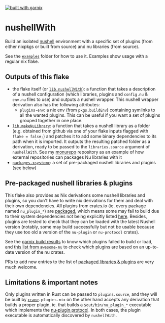 [![built with garnix](https://img.shields.io/endpoint.svg?url=https%3A%2F%2Fgarnix.io%2Fapi%2Fbadges%2FYPares%2FnushellWith%3Fbranch%3Dmaster)](https://garnix.io/repo/YPares/nushellWith)

# nushellWith

Build an isolated [nushell](https://www.nushell.sh/) environment with a
specific set of plugins (from either nixpkgs or built from source) and nu
libraries (from source).

See the [`examples`](./examples) folder for how to use it. Examples show
usage with a regular nix flake.

## Outputs of this flake

- the flake itself (or [`lib.nushellWith`](./nix-src/nushell-with.nix)): a function
  that takes a description of a nushell configuration (which libraries, plugins and
  `config.nu` & `env.nu` files to use) and outputs a nushell wrapper. This nushell
  wrapper derivation also has the following attributes:
  - `plugins-env`: a nix env (from `pkgs.buildEnv`) containing symlinks to all
      the wanted plugins. This can be useful if you want a set of plugins grouped
      together in one place.
- [`lib.makeNuLibrary`](./nix-src/lib.nix): a function that takes a nushell library as a
  folder (e.g. obtained from github via one of your flake inputs flagged with
  `flake = false;`) and patches it to add some binary dependencies to its path
  when it is imported. It outputs the resulting patched folder as a derivation,
  ready to be passed to the `libraries.source` argument of `nushellWith`.
  See my [monurepo](https://github.com/ypares/monurepo) repository as an example of how
  external repositories can packages Nu libraries with it
- [`packages.<system>`](./nix-src/nu-libs-and-plugins.nix): a set of pre-packaged
  nushell libraries and plugins (see below)

## Pre-packaged nushell libraries & plugins

This flake also provides as Nix derivations some nushell libraries and
plugins, so you don't have to write nix derivations for them and deal with
their own dependencies. All plugins from crates.io (ie. every package named
`nu_plugin_*`) are [packaged](./plugin-list.toml), which means some may
fail to build due to their system dependencies not being explicitly listed
[here](./nix-src/plugin-sysdeps.nix). Besides, plugins are tested to check
that they can be loaded with the latest Nushell version (notably, some may
build successfully but not be usable because they use too old a version of the
`nu-plugin` or `nu-protocol` crates).

See the [garnix build results](https://garnix.io/repo/YPares/nushellWith)
to know which plugins failed to build or load, and [this list from
`awesome-nu`](https://github.com/nushell/awesome-nu/blob/main/plugin_details.md)
to check which plugins are based on an up-to-date version of the nu crates.

PRs to add new entries to the list of [packaged libraries &
plugins](./nix-src/nu-libs-and-plugins.nix) are very much welcome.

## Limitations & important notes

Only plugins written in Rust can be passed to `plugins.source`, and they will
be built by [`crane`](https://github.com/ipetkov/crane). `plugins.nix` on the
other hand accepts any derivation that builds a proper plugin, ie. that builds
a `$out/bin/nu_plugin_*` executable which implements the [nu-plugin
protocol](https://www.nushell.sh/contributor-book/plugins.html). In both
cases, the plugin executable is automatically discovered by `nushellWith`.
